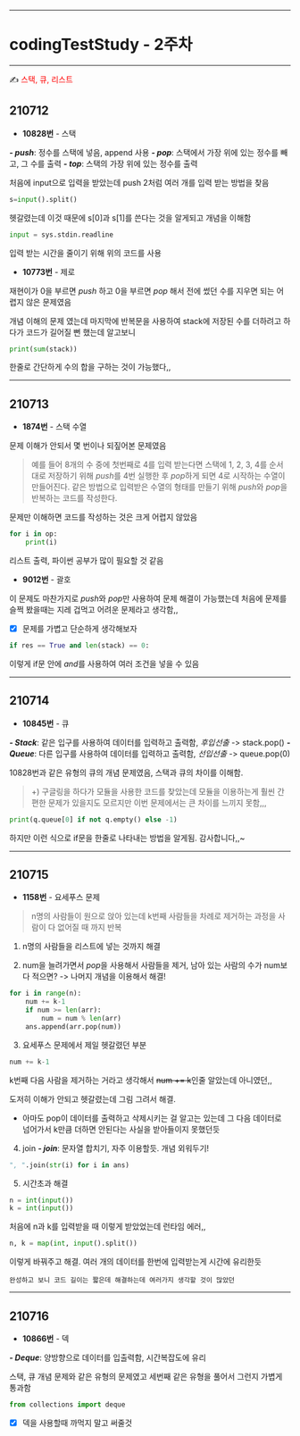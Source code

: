 
-----
# codingTestStudy - 2주차
---
✍ <span style="color:red"> 스택, 큐, 리스트 </span>

## 210712
- **10828번** - 스택

***- push***: 정수를 스택에 넣음, append 사용
***- pop***: 스택에서 가장 위에 있는 정수를 빼고, 그 수를 출력
***- top***: 스택의 가장 위에 있는 정수를 출력

처음에 input으로 입력을 받았는데 push 2처럼 여러 개를 입력 받는 방법을 찾음
```py
s=input().split()
```
헷갈렸는데 이것 때문에 s[0]과 s[1]를 쓴다는 것을 알게되고 개념을 이해함

```py
input = sys.stdin.readline
```
입력 받는 시간을 줄이기 위해 위의 코드를 사용

- **10773번** - 제로

재현이가 0을 부르면 *push* 하고 0을 부르면 *pop* 해서 전에 썼던 수를 지우면 되는 어렵지 않은 문제였음

개념 이해의 문제 였는데 마지막에 반복문을 사용하여 stack에 저장된 수를 더하려고 하다가 코드가 길어질 뻔 했는데 알고보니

```py
print(sum(stack))
```
한줄로 간단하게 수의 합을 구하는 것이 가능했다,,

----
## 210713
- **1874번** - 스택 수열

문제 이해가 안되서 몇 번이나 되짚어본 문제였음

> 예를 들어 8개의 수 중에 첫번째로 4를 입력 받는다면 스택에 1, 2, 3, 4를 순서대로 저장하기 위해 *push*를 4번 실행한 후 *pop*하게 되면 4로 시작하는 수열이 만들어진다.
같은 방법으로 입력받은 수열의 형태를 만들기 위해 *push*와 *pop*을 반복하는 코드를 작성한다.

문제만 이해하면 코드를 작성하는 것은 크게 어렵지 않았음

```py
for i in op:
    print(i)
```
리스트 출력, 파이썬 공부가 많이 필요할 것 같음

- **9012번** - 괄호

이 문제도 마찬가지로 *push*와 *pop*만 사용하여 문제 해결이 가능했는데 처음에 문제를 슬쩍 봤을때는 지레 겁먹고 어려운 문제라고 생각함,,

- [X] 문제를 가볍고 단순하게 생각해보자

```py
if res == True and len(stack) == 0:
```
이렇게 if문 안에 *and*를 사용하여 여러 조건을 넣을 수 있음

----
## 210714
- **10845번** - 큐

***- Stack***: 같은 입구를 사용하여 데이터를 입력하고 출력함, *후입선출* -> stack.pop()
***- Queue***: 다른 입구를 사용하여 데이터를 입력하고 출력함, *선입선출* -> queue.pop(0)

10828번과 같은 유형의 큐의 개념 문제였음, 스택과 큐의 차이를 이해함. 

> +) 구글링을 하다가 모듈을 사용한 코드를 찾았는데 모듈을 이용하는게 훨씬 간편한 문제가 있을지도 모르지만  이번 문제에서는 큰 차이를 느끼지 못함,,, 

```py
print(q.queue[0] if not q.empty() else -1)
```
하지만 이런 식으로 if문을 한줄로 나타내는 방법을 알게됨. 감사합니다,,~

----
## 210715
- **1158번** - 요세푸스 문제

> n명의 사람들이 원으로 앉아 있는데 k번째 사람들을 차례로 제거하는 과정을 사람이 다 없어질 때 까지 반복

1) n명의 사람들을 리스트에 넣는 것까지 해결

2) num을 늘려가면서 *pop*을 사용해서 사람들을 제거, 남아 있는 사람의 수가 num보다 적으면? -> 나머지 개념을 이용해서 해결!

```py
for i in range(n):
    num += k-1
    if num >= len(arr):
        num = num % len(arr)
    ans.append(arr.pop(num))
```

3) 요세푸스 문제에서 제일 헷갈렸던 부분
```py
num += k-1
```
k번째 다음 사람을 제거하는 거라고 생각해서 ~~num += k~~인줄 알았는데 아니였던,, 

도저히 이해가 안되고 헷갈렸는데 그림 그려서 해결. 

- 아마도 pop이 데이터를 출력하고 삭제시키는 걸 알고는 있는데 그 다음 데이터로 넘어가서 k만큼 더하면 안된다는 사실을 받아들이지 못했던듯

4) join
***- join***: 문자열 합치기, 자주 이용할듯. 개념 외워두기!

```py
", ".join(str(i) for i in ans)
```
5. 시간초과 해결

```py
n = int(input())
k = int(input())
```
처음에 n과 k를 입력받을 때 이렇게 받았었는데 런타임 에러,,

```py
n, k = map(int, input().split())
```

이렇게 바꿔주고 해결. 여러 개의 데이터를 한번에 입력받는게 시간에 유리한듯

`완성하고 보니 코드 길이는 짧은데 해결하는데 여러가지 생각할 것이 많았던`

----
## 210716
- **10866번** - 덱

***- Deque***: 양방향으로 데이터를 입출력함, 시간복잡도에 유리

스택, 큐 개념 문제와 같은 유형의 문제였고 세번째 같은 유형을 풀어서 그런지 가볍게 통과함

```py
from collections import deque
```
- [X] 덱을 사용할때 까먹지 말고 써줄것

